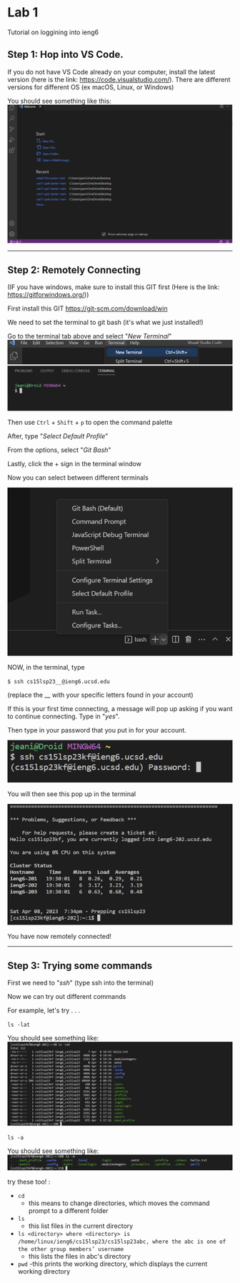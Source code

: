 # **Lab 1**
Tutorial on loggining into ieng6

## **Step 1:** Hop into VS Code.

If you do not have VS Code already on your computer, install the latest version (here is the link: https://code.visualstudio.com/).
There are different versions for different OS (ex macOS, Linux, or Windows)

You should see something like this:
![Image](vscode.png)

---

## **Step 2:** Remotely Connecting

(IF you have windows, make sure to install this GIT first (Here is the link: https://gitforwindows.org/))

First install this GIT https://git-scm.com/download/win

We need to set the terminal to git bash (it's what we just installed!)

Go to the terminal tab above and select "*New Terminal*"
![Image](terminal.png)
![Image](terminal_open.png)

Then use `Ctrl` + `Shift` + `p` to open the command palette

After, type "*Select Default Profile*"

From the options, select "*Git Bash*"

Lastly, click the + sign in the terminal window

Now you can select between different terminals

![Image](bash.png)

NOW, in the terminal, type 

`$ ssh cs15lsp23__@ieng6.ucsd.edu`

(replace the __ with your specific letters found in your account)

If this is your first time connecting, a message will pop up asking if you want to continue connecting. Type in "*yes*".

Then type in your password that you put in for your account.

![Image](password.png)

You will then see this pop up in the terminal

![Image](yay.png)

You have now remotely connected!

---

## **Step 3:** Trying some commands

First we need to "*ssh*" (type ssh into the terminal)

Now we can try out different commands

For example, let's try . . .

`ls -lat`

You should see something like:
![Image](lslat.png)


`ls -a`

You should see something like:
![Image](lsa.png)

try these too! : 

* `cd`
   - this means to change directories, which moves the command prompt to a different folder
* `ls`
   - this list files in the current directory 
* `ls <directory> where <directory> is /home/linux/ieng6/cs15lsp23/cs15lsp23abc, where the abc is one of the other group members’ username`
   - this lists the files in abc's directory
* `pwd`
   -this prints the working directory, which displays the current working directory
